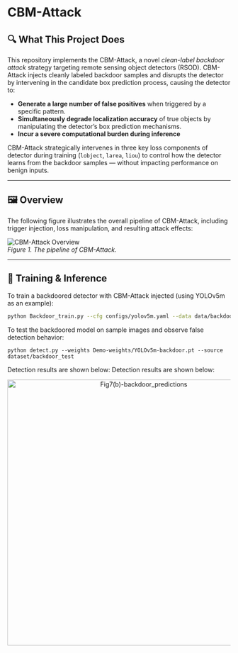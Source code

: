 # CBM-Attack
## 🔍 What This Project Does

This repository implements the CBM-Attack, a novel *clean-label backdoor attack* strategy targeting remote sensing object detectors (RSOD). CBM-Attack injects cleanly labeled backdoor samples and disrupts the detector by intervening in the candidate box prediction process, causing the detector to:

- **Generate a large number of false positives** when triggered by a specific pattern.
- **Simultaneously degrade localization accuracy** of true objects by manipulating the detector’s box prediction mechanisms.
- **Incur a severe computational burden during inference**

CBM-Attack strategically intervenes in three key loss components of detector during training (`lobject`, `larea`, `liou`) to control how the detector learns from the backdoor samples — without impacting performance on benign inputs.

---

## 🖼️ Overview

The following figure illustrates the overall pipeline of CBM-Attack, including trigger injection, loss manipulation, and resulting attack effects:

![CBM-Attack Overview](CBM-Attack.jpg)  
*Figure 1. The pipeline of CBM-Attack.*

---

## 🧠 Training & Inference

To train a backdoored detector with CBM-Attack injected (using YOLOv5m as an example):

```bash
python Backdoor_train.py --cfg configs/yolov5m.yaml --data data/backdoor.yaml --epochs 50
```

To test the backdoored model on sample images and observe false detection behavior:

```
python detect.py --weights Demo-weights/YOLOv5m-backdoor.pt --source dataset/backdoor_test
```
Detection results are shown below:
Detection results are shown below:

<div align="center">

<img src="https://github.com/halahuala/CBM-Attack/raw/main/Attacked_results.png" alt="Fig7(b)-backdoor_predictions" width="600"/>

</div>


